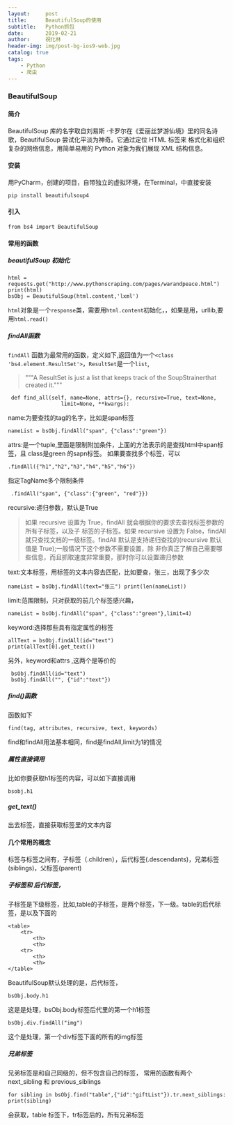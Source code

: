 ```yaml
---
layout:     post
title:      BeautifulSoup的使用
subtitle:   Python抓包
date:       2019-02-21
author:     祝化林
header-img: img/post-bg-ios9-web.jpg
catalog: true
tags:
    - Python
    - 爬虫
---
```



### BeautifulSoup 
#### 简介
BeautifulSoup 库的名字取自刘易斯 ·卡罗尔在《爱丽丝梦游仙境》里的同名诗歌，BeautifulSoup 尝试化平淡为神奇。它通过定位 HTML 标签来
格式化和组织复杂的网络信息，用简单易用的 Python 对象为我们展现 XML 结构信息。

#### 安装
用PyCharm，创建的项目，自带独立的虚拟环境，在Terminal，中直接安装
```
pip install beautifulsoup4
```
#### 引入
```
from bs4 import BeautifulSoup
```

#### 常用的函数

##### beautifulSoup 初始化
```
html = requests.get("http://www.pythonscraping.com/pages/warandpeace.html")
print(html)
bsObj = BeautifulSoup(html.content,'lxml')
```
`html`对象是一个`response`类，需要用`html.content`初始化，，如果是用，urllib,要用`html.read()`

##### findAll函数
`findAll` 函数为最常用的函数，定义如下,返回值为一个`<class 'bs4.element.ResultSet'>`，`ResultSet`是一个`list`,
>"""A ResultSet is just a list that keeps track of the SoupStrainerthat created it."""
    
```
 def find_all(self, name=None, attrs={}, recursive=True, text=None,
                 limit=None, **kwargs):
```
name:为要查找的tag的名字，比如是span标签

```
nameList = bsObj.findAll("span", {"class":"green"})
```

attrs:是一个tuple,里面是限制附加条件，上面的方法表示的是查找html中span标签，且 class是green 的sapn标签。
如果要查找多个标签，可以

```
.findAll({"h1","h2","h3","h4","h5","h6"})
```

指定TagName多个限制条件

```
 .findAll("span", {"class":{"green", "red"}})
```
recursive:递归参数，默认是True
>如果 recursive 设置为 True，findAll 就会根据你的要求去查找标签参数的所有子标签，以及子 标签的子标签。如果 recursive 设置为 False，findAll 就只查找文档的一级标签。findAll 默认是支持递归查找的(recursive 默认值是 True);一般情况下这个参数不需要设置，除 非你真正了解自己需要哪些信息，而且抓取速度非常重要，那时你可以设置递归参数

text:文本标签，用标签的文本内容去匹配，比如要查，张三，出现了多少次

```
nameList = bsObj.findAll(text="张三") print(len(nameList))
```
limit:范围限制，只对获取的前几个标签感兴趣，

```
nameList = bsObj.findAll("span", {"class":"green"},limit=4)
```
keyword:选择那些具有指定属性的标签

```
allText = bsObj.findAll(id="text")
print(allText[0].get_text())
```
另外，keyword和attrs ,这两个是等价的

```
 bsObj.findAll(id="text")
 bsObj.findAll("", {"id":"text"})
```
##### find()函数

函数如下

```
find(tag, attributes, recursive, text, keywords)
```
find和findAll用法基本相同，find是findAll,limit为1的情况

##### 属性直接调用
比如你要获取h1标签的内容，可以如下直接调用

```
bsobj.h1 
```
##### get_text()
出去标签，直接获取标签里的文本内容


#### 几个常用的概念
标签与标签之间有，子标签（.children），后代标签(.descendants)，兄弟标签(siblings)，父标签(parent)
##### 子标签和 后代标签，
子标签是下级标签，比如,table的子标签，是两个<tr>标签，下一级。table的后代标签，是<tr>以及下面的<th>

```
<table>
    <tr>
        <th>
        <th>
    <tr>
        <th>
        <th>
</table>
```
BeautifulSoup默认处理的是，后代标签，

```
bsObj.body.h1 
```
这是是处理，bsObj.body标签后代里的第一个h1标签

```
bsObj.div.findAll("img")
```
这个是处理，第一个div标签下面的所有的img标签
##### 兄弟标签
兄弟标签是和自己同级的，但不包含自己的标签，
常用的函数有两个
next_sibling 和 previous_siblings

```
for sibling in bsObj.find("table",{"id":"giftList"}).tr.next_siblings: print(sibling)
```
会获取，table 标签下，tr标签后的，所有兄弟标签


